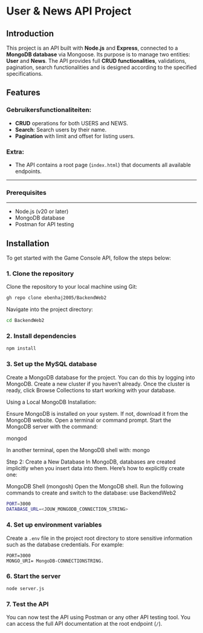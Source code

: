 # User & News API Project

## Introduction

This project is an API built with **Node.js** and **Express**, connected to a **MongoDB database** via Mongoose. Its purpose is to manage two entities: **User** and **News**. The API provides full **CRUD functionalities**, validations, pagination, search functionalities and is designed according to the specified specifications.

## Features

### Gebruikersfunctionaliteiten:
- **CRUD** operations for both USERS and NEWS.
- **Search**: Search users by their name.
- **Pagination** with limit and offset for listing users.
  
### Extra:
- The API contains a root page (`index.html`) that documents all available endpoints.

---
### Prerequisites
---
- Node.js (v20 or later)
- MongoDB database
- Postman for API testing

## Installation

To get started with the Game Console API, follow the steps below:



### 1. Clone the repository

Clone the repository to your local machine using Git:

```bash
gh repo clone ebenhaj2005/BackendWeb2
```
Navigate into the project directory:

```bash
cd BackendWeb2
```

### 2. Install dependencies

   ```bash
   npm install
```

### 3. Set up the MySQL database
Create a MongoDB database for the project. 
You can do this by logging into MongoDB.
Create a new cluster if you haven’t already.
Once the cluster is ready, click Browse Collections to start working with your database.

Using a Local MongoDB Installation:

Ensure MongoDB is installed on your system. If not, download it from the MongoDB website.
Open a terminal or command prompt.
Start the MongoDB server with the command:

mongod

In another terminal, open the MongoDB shell with:
mongo

Step 2: Create a New Database
In MongoDB, databases are created implicitly when you insert data into them. Here’s how to explicitly create one:

MongoDB Shell (mongosh)
Open the MongoDB shell.
Run the following commands to create and switch to the database:
use BackendWeb2

   ```bash
   PORT=3000
   DATABASE_URL=<JOUW_MONGODB_CONNECTION_STRING>
```
### 4. Set up environment variables

Create a `.env` file in the project root directory to store sensitive information such as the database credentials. For example:
```env
PORT=3000
MONGO_URI= MongoDB-CONNECTIONSTRING.
```
### 6. Start the server

   ```bash
   node server.js
```
### 7. Test the API

You can now test the API using Postman or any other API testing tool. You can access the full API documentation at the root endpoint (`/`).
